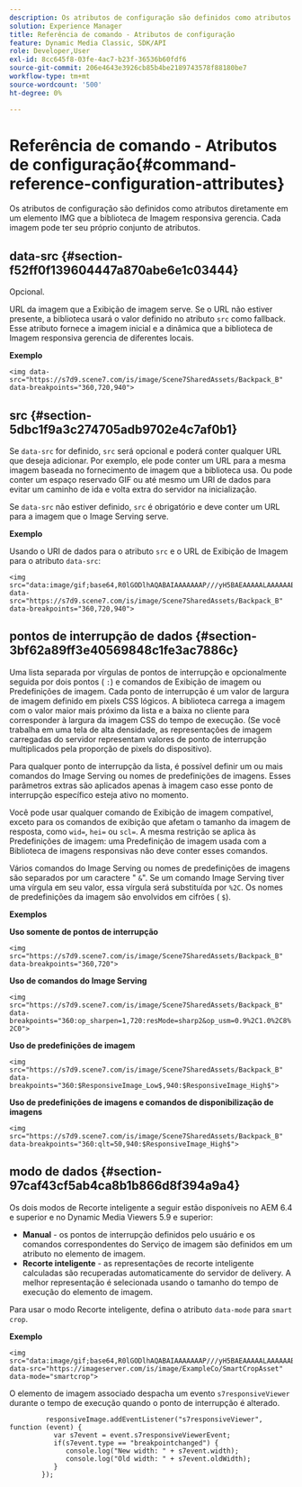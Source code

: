 ```yaml
---
description: Os atributos de configuração são definidos como atributos diretamente em um elemento IMG que a biblioteca de Imagem responsiva gerencia. Cada imagem pode ter seu próprio conjunto de atributos.
solution: Experience Manager
title: Referência de comando - Atributos de configuração
feature: Dynamic Media Classic, SDK/API
role: Developer,User
exl-id: 8cc645f8-03fe-4ac7-b23f-36536b60fdf6
source-git-commit: 206e4643e3926cb85b4be2189743578f88180be7
workflow-type: tm+mt
source-wordcount: '500'
ht-degree: 0%

---
```


# Referência de comando - Atributos de configuração{#command-reference-configuration-attributes}

Os atributos de configuração são definidos como atributos diretamente em um elemento IMG que a biblioteca de Imagem responsiva gerencia. Cada imagem pode ter seu próprio conjunto de atributos.

## data-src {#section-f52ff0f139604447a870abe6e1c03444}

Opcional.

URL da imagem que a Exibição de imagem serve. Se o URL não estiver presente, a biblioteca usará o valor definido no atributo `src` como fallback. Esse atributo fornece a imagem inicial e a dinâmica que a biblioteca de Imagem responsiva gerencia de diferentes locais.

**Exemplo**

```
<img data-src="https://s7d9.scene7.com/is/image/Scene7SharedAssets/Backpack_B" data-breakpoints="360,720,940">
```

## src {#section-5dbc1f9a3c274705adb9702e4c7af0b1}

Se `data-src` for definido, `src` será opcional e poderá conter qualquer URL que deseja adicionar. Por exemplo, ele pode conter um URL para a mesma imagem baseada no fornecimento de imagem que a biblioteca usa. Ou pode conter um espaço reservado GIF ou até mesmo um URI de dados para evitar um caminho de ida e volta extra do servidor na inicialização.

Se `data-src` não estiver definido, `src` é obrigatório e deve conter um URL para a imagem que o Image Serving serve.

**Exemplo**

Usando o URI de dados para o atributo `src` e o URL de Exibição de Imagem para o atributo `data-src`:

```
<img src="data:image/gif;base64,R0lGODlhAQABAIAAAAAAAP///yH5BAEAAAAALAAAAAABAAEAAAIBRAA7" data-src="https://s7d9.scene7.com/is/image/Scene7SharedAssets/Backpack_B" data-breakpoints="360,720,940">
```

## pontos de interrupção de dados {#section-3bf62a89ff3e40569848c1fe3ac7886c}

Uma lista separada por vírgulas de pontos de interrupção e opcionalmente seguida por dois pontos ( `:`) e comandos de Exibição de imagem ou Predefinições de imagem. Cada ponto de interrupção é um valor de largura de imagem definido em pixels CSS lógicos. A biblioteca carrega a imagem com o valor maior mais próximo da lista e a baixa no cliente para corresponder à largura da imagem CSS do tempo de execução. (Se você trabalha em uma tela de alta densidade, as representações de imagem carregadas do servidor representam valores de ponto de interrupção multiplicados pela proporção de pixels do dispositivo).

Para qualquer ponto de interrupção da lista, é possível definir um ou mais comandos do Image Serving ou nomes de predefinições de imagens. Esses parâmetros extras são aplicados apenas à imagem caso esse ponto de interrupção específico esteja ativo no momento.

Você pode usar qualquer comando de Exibição de imagem compatível, exceto para os comandos de exibição que afetam o tamanho da imagem de resposta, como `wid=`, `hei=` ou `scl=`. A mesma restrição se aplica às Predefinições de imagem: uma Predefinição de imagem usada com a Biblioteca de imagens responsivas não deve conter esses comandos.

Vários comandos do Image Serving ou nomes de predefinições de imagens são separados por um caractere &quot; `&`&quot;. Se um comando Image Serving tiver uma vírgula em seu valor, essa vírgula será substituída por `%2C`. Os nomes de predefinições da imagem são envolvidos em cifrões ( `$`).

**Exemplos**

**Uso somente de pontos de interrupção**

`<img src="https://s7d9.scene7.com/is/image/Scene7SharedAssets/Backpack_B" data-breakpoints="360,720">`

**Uso de comandos do Image Serving**

`<img src="https://s7d9.scene7.com/is/image/Scene7SharedAssets/Backpack_B" data-breakpoints="360:op_sharpen=1,720:resMode=sharp2&op_usm=0.9%2C1.0%2C8%2C0">`

**Uso de predefinições de imagem**

`<img src="https://s7d9.scene7.com/is/image/Scene7SharedAssets/Backpack_B" data-breakpoints="360:$ResponsiveImage_Low$,940:$ResponsiveImage_High$">`

**Uso de predefinições de imagens e comandos de disponibilização de imagens**

`<img src="https://s7d9.scene7.com/is/image/Scene7SharedAssets/Backpack_B" data-breakpoints="360:qlt=50,940:$ResponsiveImage_High$">`

## modo de dados {#section-97caf43cf5ab4ca8b1b866d8f394a9a4}

Os dois modos de Recorte inteligente a seguir estão disponíveis no AEM 6.4 e superior e no Dynamic Media Viewers 5.9 e superior:

* **Manual**  - os pontos de interrupção definidos pelo usuário e os comandos correspondentes do Serviço de imagem são definidos em um atributo no elemento de imagem.
* **Recorte inteligente**  - as representações de recorte inteligente calculadas são recuperadas automaticamente do servidor de delivery. A melhor representação é selecionada usando o tamanho do tempo de execução do elemento de imagem.

Para usar o modo Recorte inteligente, defina o atributo `data-mode` para `smart crop`.

**Exemplo**

```
<img 
src="data:image/gif;base64,R0lGODlhAQABAIAAAAAAAP///yH5BAEAAAAALAAAAAABAAEAAAIBRAA7" 
data-src="https://imageserver.com/is/image/ExampleCo/SmartCropAsset" 
data-mode="smartcrop">
```

O elemento de imagem associado despacha um evento `s7responsiveViewer` durante o tempo de execução quando o ponto de interrupção é alterado.

```
         responsiveImage.addEventListener("s7responsiveViewer", function (event) { 
           var s7event = event.s7responsiveViewerEvent; 
           if(s7event.type == "breakpointchanged") { 
              console.log("New width: " + s7event.width); 
              console.log("Old width: " + s7event.oldWidth); 
           } 
        });
```
